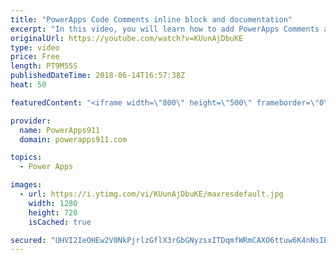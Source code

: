 ```yaml
---
title: "PowerApps Code Comments inline block and documentation"
excerpt: "In this video, you will learn how to add PowerApps Comments and documentation to your apps. Handy trick that will make future you happy. We cover inline comments, block comments, and a documentation screen.  Video on how I built the Password App https://www.youtube.com/watch?v=GiN47Is_634  PowerApps"
originalUrl: https://youtube.com/watch?v=KUunAjDbuKE
type: video
price: Free
length: PT9M55S
publishedDateTime: 2018-06-14T16:57:38Z
heat: 50

featuredContent: "<iframe width=\"800\" height=\"500\" frameborder=\"0\" src=\"https://www.youtube.com/embed/KUunAjDbuKE\" allow=\"accelerometer; autoplay; encrypted-media; gyroscope; picture-in-picture\" allowfullscreen></iframe>"

provider:
  name: PowerApps911
  domain: powerapps911.com

topics:
  - Power Apps

images:
  - url: https://i.ytimg.com/vi/KUunAjDbuKE/maxresdefault.jpg
    width: 1280
    height: 720
    isCached: true

secured: "UHVI2IeOHEw2V0NkPjrlzGflX3rGbGNyzsxITDqmfWRmCAXO6ttuw6K4nNsIEgnm2htRFm3HeJk/Y7tJXaVZq8pNf/JXhU+xEFEyhA27yXI2OYeXyvmQp9YpcsFhgqOebWJNO2FsZ3RlpmA6ke31eQLJEC+kjaCaIg7ANTqmdYG+EDGmDum1sv372C0afR09oNA9DOgOppGLiyP+rnqKtEgDGp4Tq+sQipHVok5U4008rPOmKBDwJfVetKkXu34a30rdVqtK+BJl7W6S7t6+87SbaJQogm/kppBCGSbsBZfLaS+vxeX5AZQA2M2iILXSS0HfVHwPxmlxtXDWukU0GMfkMOmJ5AM4zPdxG9MsQcMZPJyJUKoAmiMha5WXG6dlpYhFTIblEvVJraQKKpBkVWymztStGoLGRYjcxfxgsvA=;fh1yKFxZx+OtMRmOW1nriA=="
---
```


